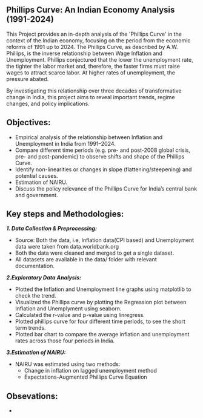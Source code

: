 ## Phillips Curve: An Indian Economy Analysis (1991-2024)
This Project provides an in-depth analysis of the 'Phillips Curve' in the context of the Indian economy, focusing on the period from the economic reforms of 1991 up to 2024. The Phillips Curve, as described by A.W. Phillips, is the inverse relationship between Wage Inflation and Unemployment. Phillips conjectured that the lower the unemployment rate, the tighter the labor market and, therefore, the faster firms must raise wages to attract scarce labor. At higher rates of unemployment, the pressure abated.  

By investigating this relationship over three decades of transformative change in India, this project aims to reveal important trends, regime changes, and policy implications.

## Objectives:
* Empirical analysis of the relationship between Inflation and Unemployment in India from 1991–2024.
* Compare different time periods (e.g. pre- and post-2008 global crisis, pre- and post-pandemic) to observe shifts and shape of the Phillips Curve.
* Identify non-linearities or changes in slope (flattening/steepening) and potential causes.
* Estimation of  NAIRU.
* Discuss the policy relevance of the Phillips Curve for India’s central bank and government.

## Key steps and Methodologies:
**_1. Data Collection & Preprocessing:_**
* Source: Both the data, i.e, Inflation data(CPI based) and Unemployment data were taken from data.worldbank.org
* Both the data were cleaned and merged to get a single dataset.
* All datasets are available in the data/ folder with relevant documentation.

**_2.Exploratory Data Analysis:_**
* Plotted the Inflation and Unemployment line graphs using matplotlib to check the trend.
* Visualized the Phillips curve by plotting the Regression plot between Inflation and Unemplyment using seaborn.
* Calculated the r-value and p-value using linregress.
* Plotted phillips curve for four different time periods, to see the short term trends.
* Plotted bar chart to compare the average inflation and unemployment rates across those four periods in India.

**_3.Estimation of NAIRU:_**
* NAIRU was estimated using two methods:
  * Change in inflation on lagged unemployment method
  * Expectations-Augmented Phillips Curve Equation

## Obsevations:
* 
